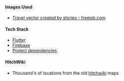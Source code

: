 #### Images Used

- [Travel vector created by stories - freepik.com](https://www.freepik.com/vectors/travel)

#### Tech Stack

- [Flutter](https://flutter.dev)
- [Firebase](https://firebase.google.com)
- [Project dependencies](https://github.com/dca123/hitchspots#technologies)

#### HitchWiki

- Thousand's of locations from the old [hitchwiki](https://hitchwiki.org) maps